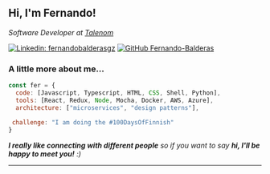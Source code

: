 
<!--
**Fernando-Balderas/Fernando-Balderas** is a ✨ _special_ ✨ repository because its `README.md` (this file) appears on your GitHub profile.

Here are some ideas to get you started:

- 🔭 I’m currently working on ...
- 🌱 I’m currently learning ...
- 👯 I’m looking to collaborate on ...
- 🤔 I’m looking for help with ...
- 💬 Ask me about ...
- 📫 How to reach me: ...
- 😄 Pronouns: ...
- ⚡ Fun fact: ...
-->

<h2> Hi, I'm Fernando!</h2>
<p>
  <em>Software Developer at <a href="https://talenom.com/">Talenom</a>
    </br>
  </em>
</p>

<!--[![Twitter: ThaiiBraga](https://img.shields.io/twitter/follow/u?style=social)](https://twitter.com/u)-->
[![Linkedin: fernandobalderasgz](https://img.shields.io/badge/-fernandobalderasgz-blue?style=flat-square&logo=Linkedin&logoColor=white&link=https://www.linkedin.com/in/fernandobalderasgz/)](https://www.linkedin.com/in/fernandobalderasgz/)
[![GitHub Fernando-Balderas](https://img.shields.io/github/followers/Fernando-Balderas?label=follow&style=social)](https://github.com/Fernando-Balderas)


### A little more about me...  

```javascript
const fer = {
  code: [Javascript, Typescript, HTML, CSS, Shell, Python],
  tools: [React, Redux, Node, Mocha, Docker, AWS, Azure],
  architecture: ["microservices", "design patterns"],
  
 challenge: "I am doing the #100DaysOfFinnish"
}
```

<em><b>I really like connecting with different people</b> so if you want to say <b>hi, I'll be happy to meet you!</b> :)
</em>

---
